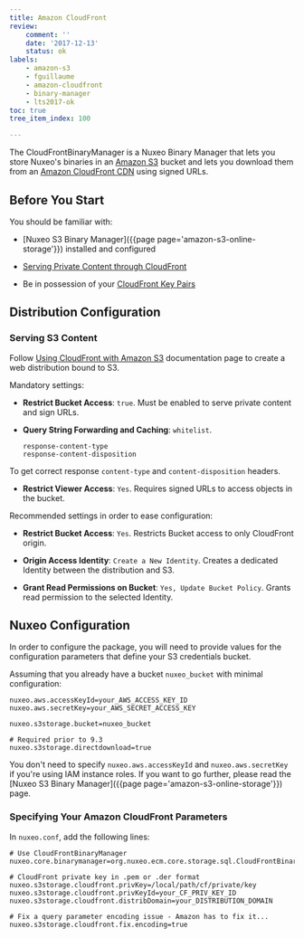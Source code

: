 ```yaml
---
title: Amazon CloudFront
review:
    comment: ''
    date: '2017-12-13'
    status: ok
labels:
    - amazon-s3
    - fguillaume
    - amazon-cloudfront
    - binary-manager
    - lts2017-ok
toc: true
tree_item_index: 100

---
```

The CloudFrontBinaryManager is a Nuxeo Binary Manager that lets you store Nuxeo's binaries in an [Amazon S3](http://aws.amazon.com/s3/) bucket and lets you download them from an [Amazon CloudFront CDN](https://aws.amazon.com/cloudfront/) using signed URLs.

## Before You Start

You should be familiar with:

- [Nuxeo S3 Binary Manager]({{page page='amazon-s3-online-storage'}}) installed and configured

- [Serving Private Content through CloudFront](http://docs.aws.amazon.com/AmazonCloudFront/latest/DeveloperGuide/PrivateContent.html)

- Be in possession of your [CloudFront Key Pairs](http://docs.aws.amazon.com/AmazonCloudFront/latest/DeveloperGuide/private-content-trusted-signers.html#private-content-creating-cloudfront-key-pairs)

## Distribution Configuration

### Serving S3 Content

Follow [Using CloudFront with Amazon S3](http://docs.aws.amazon.com/AmazonCloudFront/latest/DeveloperGuide/MigrateS3ToCloudFront.html#adding-cloudfront-to-s3) documentation page to create a web distribution bound to S3.

Mandatory settings:

- **Restrict Bucket Access**: `true`. Must be enabled to serve private content and sign URLs.

- **Query String Forwarding and Caching**: `whitelist`.
  ```
  response-content-type
  response-content-disposition
  ```

To get correct response `content-type` and `content-disposition` headers.

- **Restrict Viewer Access**: `Yes`. Requires signed URLs to access objects in the bucket.

Recommended settings in order to ease configuration:

- **Restrict Bucket Access**: `Yes`. Restricts Bucket access to only CloudFront origin.

- **Origin Access Identity**: `Create a New Identity`. Creates a dedicated Identity between the distribution and S3.

- **Grant Read Permissions on Bucket**: `Yes, Update Bucket Policy`. Grants read permission to the selected Identity.

## Nuxeo Configuration

In order to configure the package, you will need to provide values for the configuration parameters that define your S3 credentials bucket.

Assuming that you already have a bucket `nuxeo_bucket` with minimal configuration:

```
nuxeo.aws.accessKeyId=your_AWS_ACCESS_KEY_ID
nuxeo.aws.secretKey=your_AWS_SECRET_ACCESS_KEY

nuxeo.s3storage.bucket=nuxeo_bucket

# Required prior to 9.3
nuxeo.s3storage.directdownload=true
```

You don't need to specify `nuxeo.aws.accessKeyId` and `nuxeo.aws.secretKey` if you're using IAM instance roles.
If you want to go further, please read the [Nuxeo S3 Binary Manager]({{page page='amazon-s3-online-storage'}}) page.

### Specifying Your Amazon CloudFront Parameters

In `nuxeo.conf`, add the following lines:

```
# Use CloudFrontBinaryManager
nuxeo.core.binarymanager=org.nuxeo.ecm.core.storage.sql.CloudFrontBinaryManager

# CloudFront private key in .pem or .der format
nuxeo.s3storage.cloudfront.privKey=/local/path/cf/private/key
nuxeo.s3storage.cloudfront.privKeyId=your_CF_PRIV_KEY_ID
nuxeo.s3storage.cloudfront.distribDomain=your_DISTRIBUTION_DOMAIN

# Fix a query parameter encoding issue - Amazon has to fix it...
nuxeo.s3storage.cloudfront.fix.encoding=true
```

